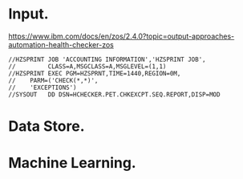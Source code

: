 
# Input.

<https://www.ibm.com/docs/en/zos/2.4.0?topic=output-approaches-automation-health-checker-zos>

```jcl
//HZSPRINT JOB 'ACCOUNTING INFORMATION','HZSPRINT JOB',  
//         CLASS=A,MSGCLASS=A,MSGLEVEL=(1,1)             
//HZSPRINT EXEC PGM=HZSPRNT,TIME=1440,REGION=0M,
//    PARM=('CHECK(*,*)',      
//    'EXCEPTIONS') 
//SYSOUT   DD DSN=HCHECKER.PET.CHKEXCPT.SEQ.REPORT,DISP=MOD
```

# Data Store.


# Machine Learning.
